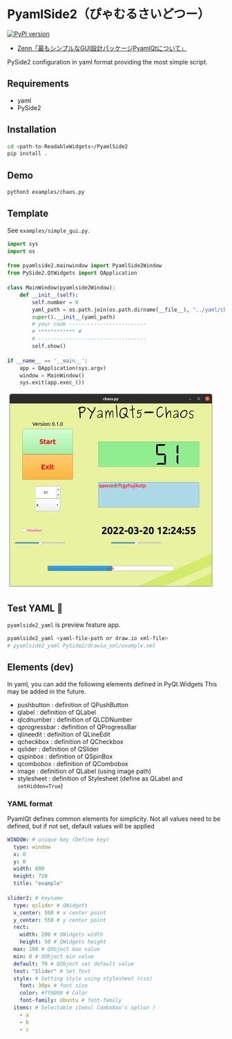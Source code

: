 # PyamlSide2（ぴゃむるさいどつー）

[![PyPI version](https://badge.fury.io/py/PyamlSide2.svg)](https://badge.fury.io/py/PyamlSide2)

- [Zenn「最もシンプルなGUI設計パッケージPyamlQtについて」](https://zenn.dev/array/articles/9617ae0bbd8a80)

PySide2 configuration in yaml format providing the most simple script.

## Requirements

- yaml
- PySide2

## Installation

```bash
cd <path-to-ReadableWidgets>/PyamlSide2
pip install .
```

## Demo

```bash
python3 examples/chaos.py
```

## Template

See `examples/simple_gui.py`.

```python
import sys
import os

from pyamlside2.mainwindow import PyamlSide2Window
from PySide2.QtWidgets import QApplication

class MainWindow(pyamlside2Window):
    def __init__(self):
        self.number = 0
        yaml_path = os.path.join(os.path.dirname(__file__), "../yaml/chaos.yaml")
        super().__init__(yaml_path)
        # your code -------------------------
        # ************ #
        # -----------------------------------
        self.show()

if __name__ == '__main__':
    app = QApplication(sys.argv)
    window = MainWindow()
    sys.exit(app.exec_())
```

<!-- Run `python3 <path-to-script>/simple_gui.py`. -->
![](image/simple-gui-480p.png)

## Test YAML 📝

`pyamlside2_yaml` is preview feature app.

```bash
pyamlside2_yaml <yaml-file-path or draw.io xml-file>
# pyamlside2_yaml PySide2/drawio_xml/example.xml
```

## Elements (dev)
In yaml, you can add the following elements defined in PyQt.Widgets This may be added in the future.

- pushbutton : definition of QPushButton
- qlabel : definition of QLabel 
- qlcdnumber : definition of QLCDNumber
- qprogressbar : definition of QProgressBar
- qlineedit : definition of QLineEdit
- qcheckbox : definition of QCheckbox
- qslider : definition of QSlider
- qspinbox : definition of QSpinBox
- qcombobox : definition of QCombobox
- image : definition of QLabel (using image path)
- stylesheet : definition of Stylesheet (define as QLabel and `setHidden=True`)

### YAML format

PyamlQt defines common elements for simplicity. Not all values need to be defined, but if not set, default values will be applied

```yaml
WINDOW: # unique key (Define key)
  type: window
  x: 0
  y: 0
  width: 800
  height: 720
  title: "example"

slider2: # keyname
  type: qslider # QWidgets
  x_center: 500 # x center point
  y_center: 550 # y center point
  rect:
    width: 200 # QWidgets width
    height: 50 # QWidgets height
  max: 100 # QObject max value
  min: 0 # QObject min value
  default: 70 # QObject set default value
  text: "Slider" # Set Text
  style: # Setting style using stylesheet (css)
    font: 30px # font size
    color: #ff0000 # Color
    font-family: Ubuntu # font-family
  items: # Selectable items( Combobox's option )
    - a
    - b
    - c
```
